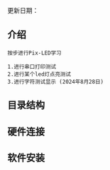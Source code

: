 更新日期：

## 介绍 
    
    按步进行Pix-LED学习

    1.进行串口打印测试
    2.进行某个led灯点亮测试
    3.进行字符测试显示 (2024年8月28日)
## 目录结构

## 硬件连接 

## 软件安装 

